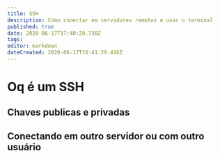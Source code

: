 ```yaml
---
title: SSH
description: Como conectar em servidores remotos e usar o terminal
published: true
date: 2020-06-17T17:40:20.738Z
tags: 
editor: markdown
dateCreated: 2020-06-17T16:41:29.416Z
---
```


# Oq é um SSH
## Chaves publicas e privadas
## Conectando em outro servidor ou com outro usuário